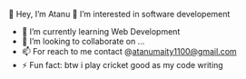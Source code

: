  👋 Hey, I’m Atanu
👀 I’m interested in software developement
- 🌱 I’m currently learning Web Development
- 💞️ I’m looking to collaborate on ...
- 📫 For reach to me contact @atanumaity1100@gmail.com
- ⚡ Fun fact: btw i play cricket good as my code writing

<!---
Atanu009/Atanu009 is a ✨ special ✨ repository because its `README.md` (this file) appears on your GitHub profile.
You can click the Preview link to take a look at your changes.
--->
